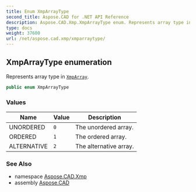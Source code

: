 ```yaml
---
title: Enum XmpArrayType
second_title: Aspose.CAD for .NET API Reference
description: Aspose.CAD.Xmp.XmpArrayType enum. Represents array type in XmpArray
type: docs
weight: 37600
url: /net/aspose.cad.xmp/xmparraytype/
---
```

## XmpArrayType enumeration

Represents array type in [`XmpArray`](../xmparray/).

```csharp
public enum XmpArrayType
```

### Values

| Name | Value | Description |
| --- | --- | --- |
| UNORDERED | `0` | The unordered array. |
| ORDERED | `1` | The ordered array. |
| ALTERNATIVE | `2` | The alternative array. |

### See Also

* namespace [Aspose.CAD.Xmp](../../aspose.cad.xmp/)
* assembly [Aspose.CAD](../../)


